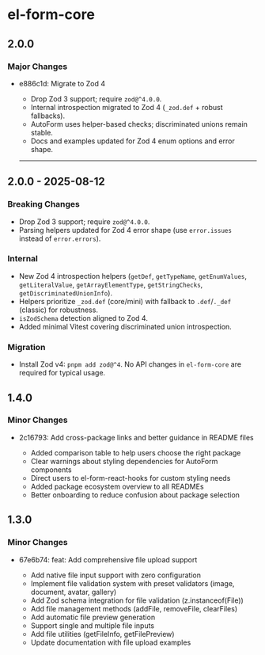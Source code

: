 # el-form-core

## 2.0.0

### Major Changes

- e886c1d: Migrate to Zod 4

  - Drop Zod 3 support; require `zod@^4.0.0`.
  - Internal introspection migrated to Zod 4 (`_zod.def` + robust fallbacks).
  - AutoForm uses helper-based checks; discriminated unions remain stable.
  - Docs and examples updated for Zod 4 enum options and error shape.

  ***

## 2.0.0 - 2025-08-12

### Breaking Changes

- Drop Zod 3 support; require `zod@^4.0.0`.
- Parsing helpers updated for Zod 4 error shape (use `error.issues` instead of `error.errors`).

### Internal

- New Zod 4 introspection helpers (`getDef`, `getTypeName`, `getEnumValues`, `getLiteralValue`, `getArrayElementType`, `getStringChecks`, `getDiscriminatedUnionInfo`).
- Helpers prioritize `_zod.def` (core/mini) with fallback to `.def`/`._def` (classic) for robustness.
- `isZodSchema` detection aligned to Zod 4.
- Added minimal Vitest covering discriminated union introspection.

### Migration

- Install Zod v4: `pnpm add zod@^4`. No API changes in `el-form-core` are required for typical usage.

## 1.4.0

### Minor Changes

- 2c16793: Add cross-package links and better guidance in README files

  - Added comparison table to help users choose the right package
  - Clear warnings about styling dependencies for AutoForm components
  - Direct users to el-form-react-hooks for custom styling needs
  - Added package ecosystem overview to all READMEs
  - Better onboarding to reduce confusion about package selection

## 1.3.0

### Minor Changes

- 67e6b74: feat: Add comprehensive file upload support

  - Add native file input support with zero configuration
  - Implement file validation system with preset validators (image, document, avatar, gallery)
  - Add Zod schema integration for file validation (z.instanceof(File))
  - Add file management methods (addFile, removeFile, clearFiles)
  - Add automatic file preview generation
  - Support single and multiple file inputs
  - Add file utilities (getFileInfo, getFilePreview)
  - Update documentation with file upload examples
